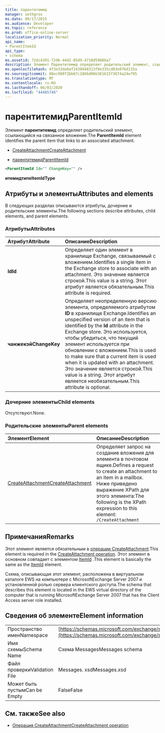 ```yaml
---
title: парентитемид
manager: sethgros
ms.date: 09/17/2015
ms.audience: Developer
ms.topic: reference
ms.prod: office-online-server
localization_priority: Normal
api_name:
- ParentItemId
api_type:
- schema
ms.assetid: 72dc4391-72db-44d2-85d9-4718d59886a7
description: Элемент Парентитемид определяет родительский элемент, ссылающийся на связанное вложение.
ms.openlocfilehash: 4f3e33da0af2438948313f0e335cd03e076d135a
ms.sourcegitcommit: 88ec988f2bb67c1866d06b361615f3674a24e795
ms.translationtype: MT
ms.contentlocale: ru-RU
ms.lasthandoff: 06/03/2020
ms.locfileid: "44465746"
---
```

# <a name="parentitemid"></a><span data-ttu-id="d968d-103">парентитемид</span><span class="sxs-lookup"><span data-stu-id="d968d-103">ParentItemId</span></span>

<span data-ttu-id="d968d-104">Элемент **парентитемид** определяет родительский элемент, ссылающийся на связанное вложение.</span><span class="sxs-lookup"><span data-stu-id="d968d-104">The **ParentItemId** element identifies the parent item that links to an associated attachment.</span></span> 
  
- [<span data-ttu-id="d968d-105">CreateAttachment</span><span class="sxs-lookup"><span data-stu-id="d968d-105">CreateAttachment</span></span>](createattachment.md)
  
- [<span data-ttu-id="d968d-106">парентитемид</span><span class="sxs-lookup"><span data-stu-id="d968d-106">ParentItemId</span></span>](parentitemid.md)
  
```xml
<ParentItemId Id="" ChangeKey="" />
```

<span data-ttu-id="d968d-107">**итемидтипе**</span><span class="sxs-lookup"><span data-stu-id="d968d-107">**ItemIdType**</span></span>

## <a name="attributes-and-elements"></a><span data-ttu-id="d968d-108">Атрибуты и элементы</span><span class="sxs-lookup"><span data-stu-id="d968d-108">Attributes and elements</span></span>

<span data-ttu-id="d968d-109">В следующих разделах описываются атрибуты, дочерние и родительские элементы.</span><span class="sxs-lookup"><span data-stu-id="d968d-109">The following sections describe attributes, child elements, and parent elements.</span></span>
  
### <a name="attributes"></a><span data-ttu-id="d968d-110">Атрибуты</span><span class="sxs-lookup"><span data-stu-id="d968d-110">Attributes</span></span>

|<span data-ttu-id="d968d-111">**Атрибут**</span><span class="sxs-lookup"><span data-stu-id="d968d-111">**Attribute**</span></span>|<span data-ttu-id="d968d-112">**Описание**</span><span class="sxs-lookup"><span data-stu-id="d968d-112">**Description**</span></span>|
|:-----|:-----|
|<span data-ttu-id="d968d-113">**Id**</span><span class="sxs-lookup"><span data-stu-id="d968d-113">**Id**</span></span> <br/> |<span data-ttu-id="d968d-114">Определяет один элемент в хранилище Exchange, связываемый с вложением.</span><span class="sxs-lookup"><span data-stu-id="d968d-114">Identifies a single item in the Exchange store to associate with an attachment.</span></span> <span data-ttu-id="d968d-115">Это значение является строкой.</span><span class="sxs-lookup"><span data-stu-id="d968d-115">This value is a string.</span></span> <span data-ttu-id="d968d-116">Этот атрибут является обязательным.</span><span class="sxs-lookup"><span data-stu-id="d968d-116">This attribute is required.</span></span>  <br/> |
|<span data-ttu-id="d968d-117">**чанжекэй**</span><span class="sxs-lookup"><span data-stu-id="d968d-117">**ChangeKey**</span></span> <br/> |<span data-ttu-id="d968d-118">Определяет неопределенную версию элемента, определяемого атрибутом **ID** в хранилище Exchange.</span><span class="sxs-lookup"><span data-stu-id="d968d-118">Identifies an unspecified version of an item that is identified by the **Id** attribute in the Exchange store.</span></span> <span data-ttu-id="d968d-119">Это используется, чтобы убедиться, что текущий элемент используется при обновлении с вложением.</span><span class="sxs-lookup"><span data-stu-id="d968d-119">This is used to make sure that a current item is used when it is updated with an attachment.</span></span> <span data-ttu-id="d968d-120">Это значение является строкой.</span><span class="sxs-lookup"><span data-stu-id="d968d-120">This value is a string.</span></span> <span data-ttu-id="d968d-121">Этот атрибут является необязательным.</span><span class="sxs-lookup"><span data-stu-id="d968d-121">This attribute is optional.</span></span>  <br/> |
   
### <a name="child-elements"></a><span data-ttu-id="d968d-122">Дочерние элементы</span><span class="sxs-lookup"><span data-stu-id="d968d-122">Child elements</span></span>

<span data-ttu-id="d968d-123">Отсутствуют.</span><span class="sxs-lookup"><span data-stu-id="d968d-123">None.</span></span>
  
### <a name="parent-elements"></a><span data-ttu-id="d968d-124">Родительские элементы</span><span class="sxs-lookup"><span data-stu-id="d968d-124">Parent elements</span></span>

|<span data-ttu-id="d968d-125">**Элемент**</span><span class="sxs-lookup"><span data-stu-id="d968d-125">**Element**</span></span>|<span data-ttu-id="d968d-126">**Описание**</span><span class="sxs-lookup"><span data-stu-id="d968d-126">**Description**</span></span>|
|:-----|:-----|
|[<span data-ttu-id="d968d-127">CreateAttachment</span><span class="sxs-lookup"><span data-stu-id="d968d-127">CreateAttachment</span></span>](createattachment.md) <br/> |<span data-ttu-id="d968d-128">Определяет запрос на создание вложения для элемента в почтовом ящике.</span><span class="sxs-lookup"><span data-stu-id="d968d-128">Defines a request to create an attachment to an item in a mailbox.</span></span>  <br/> <span data-ttu-id="d968d-129">Ниже приведено выражение XPath для этого элемента:</span><span class="sxs-lookup"><span data-stu-id="d968d-129">The following is the XPath expression to this element:</span></span>  <br/>  `/CreateAttachment` <br/> |
   
## <a name="remarks"></a><span data-ttu-id="d968d-130">Примечания</span><span class="sxs-lookup"><span data-stu-id="d968d-130">Remarks</span></span>

<span data-ttu-id="d968d-131">Этот элемент является обязательным в [операции CreateAttachment](createattachment-operation.md).</span><span class="sxs-lookup"><span data-stu-id="d968d-131">This element is required in the [CreateAttachment operation](createattachment-operation.md).</span></span> <span data-ttu-id="d968d-132">Этот элемент в основном совпадает с элементом [ItemId](itemid.md) .</span><span class="sxs-lookup"><span data-stu-id="d968d-132">This element is basically the same as the [ItemId](itemid.md) element.</span></span> 
  
<span data-ttu-id="d968d-133">Схема, описывающая этот элемент, расположена в виртуальном каталоге EWS на компьютере с MicrosoftExchange Server 2007 и установленной ролью сервера клиентского доступа.</span><span class="sxs-lookup"><span data-stu-id="d968d-133">The schema that describes this element is located in the EWS virtual directory of the computer that is running MicrosoftExchange Server 2007 that has the Client Access server role installed.</span></span>
  
## <a name="element-information"></a><span data-ttu-id="d968d-134">Сведения об элементе</span><span class="sxs-lookup"><span data-stu-id="d968d-134">Element information</span></span>

|||
|:-----|:-----|
|<span data-ttu-id="d968d-135">Пространство имен</span><span class="sxs-lookup"><span data-stu-id="d968d-135">Namespace</span></span>  <br/> |[https://schemas.microsoft.com/exchange/services/2006/messages](https://schemas.microsoft.com/exchange/services/2006/messages) <br/> |
|<span data-ttu-id="d968d-136">Имя схемы</span><span class="sxs-lookup"><span data-stu-id="d968d-136">Schema Name</span></span>  <br/> |<span data-ttu-id="d968d-137">Схема Messages</span><span class="sxs-lookup"><span data-stu-id="d968d-137">Messages schema</span></span>  <br/> |
|<span data-ttu-id="d968d-138">Файл проверки</span><span class="sxs-lookup"><span data-stu-id="d968d-138">Validation File</span></span>  <br/> |<span data-ttu-id="d968d-139">Messages. xsd</span><span class="sxs-lookup"><span data-stu-id="d968d-139">Messages.xsd</span></span>  <br/> |
|<span data-ttu-id="d968d-140">Может быть пустым</span><span class="sxs-lookup"><span data-stu-id="d968d-140">Can be Empty</span></span>  <br/> |<span data-ttu-id="d968d-141">False</span><span class="sxs-lookup"><span data-stu-id="d968d-141">False</span></span>  <br/> |
   
## <a name="see-also"></a><span data-ttu-id="d968d-142">См. также</span><span class="sxs-lookup"><span data-stu-id="d968d-142">See also</span></span>

- [<span data-ttu-id="d968d-143">Операция CreateAttachment</span><span class="sxs-lookup"><span data-stu-id="d968d-143">CreateAttachment operation</span></span>](createattachment-operation.md)

